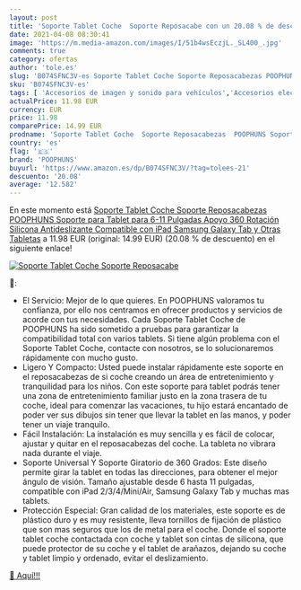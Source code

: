 ```yaml
---
layout: post
title: 'Soporte Tablet Coche  Soporte Reposacabe con un 20.08 % de descuento'
date: 2021-04-08 08:30:41
image: 'https://m.media-amazon.com/images/I/51b4wsEczjL._SL400_.jpg'
comments: true
category: ofertas
author: 'tole.es'
slug: 'B074SFNC3V-es Soporte Tablet Coche Soporte Reposacabezas POOPHUNS...'
sku: 'B074SFNC3V-es'
tags: [ 'Accesorios de imagen y sonido para vehículos','Accesorios electrónicos para vehículos','Electrónica','Electrónica para vehículos','Soportes de tablet para el reposacabezas del vehículo','ipad','poophuns', ]
actualPrice: 11.98 EUR
currency: EUR
price: 11.98
comparePrice: 14.99 EUR
prodname: 'Soporte Tablet Coche  Soporte Reposacabezas  POOPHUNS Soporte para Tablet para 6-11 Pulgadas  Apoyo 360 Rotación  Silicona Antideslizante  Compatible con iPad  Samsung Galaxy Tab y Otras Tabletas'
country: 'es'
flag: '🇪🇸'
brand: 'POOPHUNS'
buyurl: 'https://www.amazon.es/dp/B074SFNC3V/?tag=tolees-21'
descuento: '20.08'
average: '12.582'
---
```


En este momento está [Soporte Tablet Coche  Soporte Reposacabezas  POOPHUNS Soporte para Tablet para 6-11 Pulgadas  Apoyo 360 Rotación  Silicona Antideslizante  Compatible con iPad  Samsung Galaxy Tab y Otras Tabletas](https://www.amazon.es/dp/B074SFNC3V/?tag=tolees-21) a 11.98 EUR (original: 14.99 EUR) (20.08 %  de descuento) en el siguiente enlace!

[![Soporte Tablet Coche  Soporte Reposacabe](https://m.media-amazon.com/images/I/51b4wsEczjL._SL400_.jpg)](https://www.amazon.es/dp/B074SFNC3V/?tag=tolees-21)

🔎:

- El Servicio: Mejor de lo que quieres. En POOPHUNS valoramos tu confianza, por ello nos centramos en ofrecer productos y servicios de acorde con tus necesidades. Cada Soporte Tablet Coche de POOPHUNS ha sido sometido a pruebas para garantizar la compatibilidad total con varios tablets. Si tiene algún problema con el Soporte Tablet Coche, contacte con nosotros, se lo solucionaremos rápidamente con mucho gusto.
- Ligero Y Compacto: Usted puede instalar rápidamente este soporte en el reposacabezas de si coche creando un área de entretenimiento y tranquilidad para los niños. Con este soporte para tablet podrás tener una zona de entretenimiento familiar justo en la zona trasera de tu coche, ideal para comenzar las vacaciones, tu hijo estará encantado de poder ver sus dibujos sin tener que llevar la tablet en las manos, y poder tener un viaje tranquilo.
- Fácil Instalación: La instalación es muy sencilla y es fácil de colocar, ajustar y quitar en el reposacabezas del coche. La tableta no vibrara nada durante el viaje.
- Soporte Universal Y Soporte Giratorio de 360 Grados: Este diseño permite girar la tablet en todas las direcciones, para obtener el mejor ángulo de visión. Tamaño ajustable desde 6 hasta 11 pulgadas, compatible con iPad 2/3/4/Mini/Air, Samsung Galaxy Tab y muchas mas tablets.
- Protección Especial: Gran calidad de los materiales, este soporte es de plástico duro y es muy resistente, lleva tornillos de fijación de plástico que son mas seguros que los de metal para el coche. Donde el soporte tablet coche contactada con coche y tablet son cintas de silicona, que puede protector de su coche y el tablet de arañazos, dejando su coche y tablet limpio y ordenado, evitar el deslizamiento.

[🛒 Aquí!!!](https://www.amazon.es/dp/B074SFNC3V/?tag=tolees-21)
